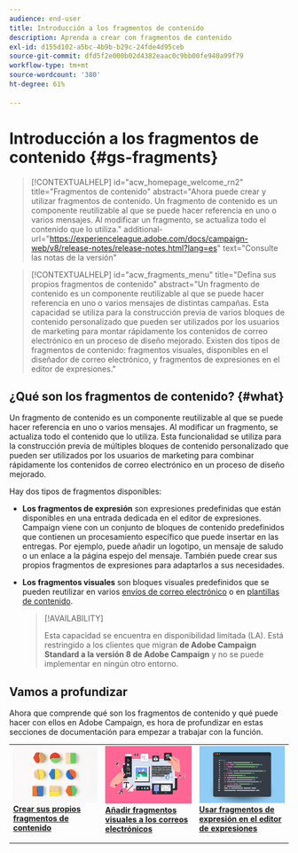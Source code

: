 ```yaml
---
audience: end-user
title: Introducción a los fragmentos de contenido
description: Aprenda a crear con fragmentos de contenido
exl-id: d155d102-a5bc-4b9b-b29c-24fde4d95ceb
source-git-commit: dfd5f2e000b02d4382eaac0c9bb00fe940a99f79
workflow-type: tm+mt
source-wordcount: '380'
ht-degree: 61%

---
```


# Introducción a los fragmentos de contenido {#gs-fragments}

>[!CONTEXTUALHELP]
>id="acw_homepage_welcome_rn2"
>title="Fragmentos de contenido"
>abstract="Ahora puede crear y utilizar fragmentos de contenido. Un fragmento de contenido es un componente reutilizable al que se puede hacer referencia en uno o varios mensajes. Al modificar un fragmento, se actualiza todo el contenido que lo utiliza."
>additional-url="https://experienceleague.adobe.com/docs/campaign-web/v8/release-notes/release-notes.html?lang=es" text="Consulte las notas de la versión"

>[!CONTEXTUALHELP]
>id="acw_fragments_menu"
>title="Defina sus propios fragmentos de contenido"
>abstract="Un fragmento de contenido es un componente reutilizable al que se puede hacer referencia en uno o varios mensajes de distintas campañas. Esta capacidad se utiliza para la construcción previa de varios bloques de contenido personalizado que pueden ser utilizados por los usuarios de marketing para montar rápidamente los contenidos de correo electrónico en un proceso de diseño mejorado. Existen dos tipos de fragmentos de contenido: fragmentos visuales, disponibles en el diseñador de correo electrónico, y fragmentos de expresiones en el editor de expresiones."

## ¿Qué son los fragmentos de contenido? {#what}

Un fragmento de contenido es un componente reutilizable al que se puede hacer referencia en uno o varios mensajes. Al modificar un fragmento, se actualiza todo el contenido que lo utiliza. Esta funcionalidad se utiliza para la construcción previa de múltiples bloques de contenido personalizado que pueden ser utilizados por los usuarios de marketing para combinar rápidamente los contenidos de correo electrónico en un proceso de diseño mejorado.

Hay dos tipos de fragmentos disponibles:

* **Los fragmentos de expresión** son expresiones predefinidas que están disponibles en una entrada dedicada en el editor de expresiones. Campaign viene con un conjunto de bloques de contenido predefinidos que contienen un procesamiento específico que puede insertar en las entregas. Por ejemplo, puede añadir un logotipo, un mensaje de saludo o un enlace a la página espejo del mensaje. También puede crear sus propios fragmentos de expresiones para adaptarlos a sus necesidades.

* **Los fragmentos visuales** son bloques visuales predefinidos que se pueden reutilizar en varios [envíos de correo electrónico](../email/get-started-email-designer.md) o en [plantillas de contenido](../email/use-email-templates.md).

  >[!AVAILABILITY]
  >
  >Esta capacidad se encuentra en disponibilidad limitada (LA). Está restringido a los clientes que migran **de Adobe Campaign Standard a la versión 8 de Adobe Campaign** y no se puede implementar en ningún otro entorno.

## Vamos a profundizar

Ahora que comprende qué son los fragmentos de contenido y qué puede hacer con ellos en Adobe Campaign, es hora de profundizar en estas secciones de documentación para empezar a trabajar con la función.

<table style="table-layout:fixed"><tr style="border: 0;">
<td>
<a href="create-fragment.md">
<img alt="Crear sus propios fragmentos de expresiones" src="assets/do-not-localize/create-fragment.png">
</a>
<div>
<a href="create-fragment.md"><strong>Crear sus propios fragmentos de contenido</strong></a>
</div>
<p>
</td>
<td>
<a href="use-visual-fragments.md">
<img alt="Añadir fragmentos visuales a los correos electrónicos" src="assets/do-not-localize/visual.png">
</a>
<div><a href="use-visual-fragments.md"><strong>Añadir fragmentos visuales a los correos electrónicos</strong>
</div>
<p>
</td>
<td>
<a href="use-expression-fragments.md">
<img alt="Añadir fragmentos de expresiones al editor de expresiones" src="assets/do-not-localize/expression.png">
</a>
<div>
<a href="use-expression-fragments.md"><strong>Usar fragmentos de expresión en el editor de expresiones</strong></a>
</div>
<p></td>
</tr></table>
